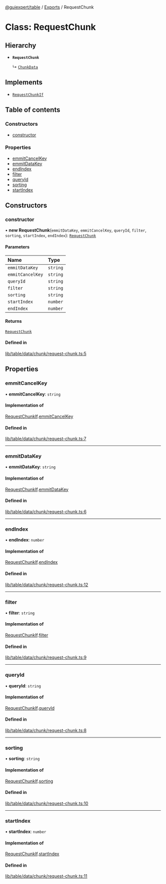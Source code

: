 [@guiexpert/table](../README.md) / [Exports](../modules.md) / RequestChunk

# Class: RequestChunk

## Hierarchy

- **`RequestChunk`**

  ↳ [`ChunkData`](ChunkData.md)

## Implements

- [`RequestChunkIf`](../interfaces/RequestChunkIf.md)

## Table of contents

### Constructors

- [constructor](RequestChunk.md#constructor)

### Properties

- [emmitCancelKey](RequestChunk.md#emmitcancelkey)
- [emmitDataKey](RequestChunk.md#emmitdatakey)
- [endIndex](RequestChunk.md#endindex)
- [filter](RequestChunk.md#filter)
- [queryId](RequestChunk.md#queryid)
- [sorting](RequestChunk.md#sorting)
- [startIndex](RequestChunk.md#startindex)

## Constructors

### constructor

• **new RequestChunk**(`emmitDataKey`, `emmitCancelKey`, `queryId`, `filter`, `sorting`, `startIndex`, `endIndex`): [`RequestChunk`](RequestChunk.md)

#### Parameters

| Name | Type |
| :------ | :------ |
| `emmitDataKey` | `string` |
| `emmitCancelKey` | `string` |
| `queryId` | `string` |
| `filter` | `string` |
| `sorting` | `string` |
| `startIndex` | `number` |
| `endIndex` | `number` |

#### Returns

[`RequestChunk`](RequestChunk.md)

#### Defined in

[lib/table/data/chunk/request-chunk.ts:5](https://github.com/guiexperttable/ge-table/blob/65d38fc/libs/table/src/lib/table/data/chunk/request-chunk.ts#L5)

## Properties

### emmitCancelKey

• **emmitCancelKey**: `string`

#### Implementation of

[RequestChunkIf](../interfaces/RequestChunkIf.md).[emmitCancelKey](../interfaces/RequestChunkIf.md#emmitcancelkey)

#### Defined in

[lib/table/data/chunk/request-chunk.ts:7](https://github.com/guiexperttable/ge-table/blob/65d38fc/libs/table/src/lib/table/data/chunk/request-chunk.ts#L7)

___

### emmitDataKey

• **emmitDataKey**: `string`

#### Implementation of

[RequestChunkIf](../interfaces/RequestChunkIf.md).[emmitDataKey](../interfaces/RequestChunkIf.md#emmitdatakey)

#### Defined in

[lib/table/data/chunk/request-chunk.ts:6](https://github.com/guiexperttable/ge-table/blob/65d38fc/libs/table/src/lib/table/data/chunk/request-chunk.ts#L6)

___

### endIndex

• **endIndex**: `number`

#### Implementation of

[RequestChunkIf](../interfaces/RequestChunkIf.md).[endIndex](../interfaces/RequestChunkIf.md#endindex)

#### Defined in

[lib/table/data/chunk/request-chunk.ts:12](https://github.com/guiexperttable/ge-table/blob/65d38fc/libs/table/src/lib/table/data/chunk/request-chunk.ts#L12)

___

### filter

• **filter**: `string`

#### Implementation of

[RequestChunkIf](../interfaces/RequestChunkIf.md).[filter](../interfaces/RequestChunkIf.md#filter)

#### Defined in

[lib/table/data/chunk/request-chunk.ts:9](https://github.com/guiexperttable/ge-table/blob/65d38fc/libs/table/src/lib/table/data/chunk/request-chunk.ts#L9)

___

### queryId

• **queryId**: `string`

#### Implementation of

[RequestChunkIf](../interfaces/RequestChunkIf.md).[queryId](../interfaces/RequestChunkIf.md#queryid)

#### Defined in

[lib/table/data/chunk/request-chunk.ts:8](https://github.com/guiexperttable/ge-table/blob/65d38fc/libs/table/src/lib/table/data/chunk/request-chunk.ts#L8)

___

### sorting

• **sorting**: `string`

#### Implementation of

[RequestChunkIf](../interfaces/RequestChunkIf.md).[sorting](../interfaces/RequestChunkIf.md#sorting)

#### Defined in

[lib/table/data/chunk/request-chunk.ts:10](https://github.com/guiexperttable/ge-table/blob/65d38fc/libs/table/src/lib/table/data/chunk/request-chunk.ts#L10)

___

### startIndex

• **startIndex**: `number`

#### Implementation of

[RequestChunkIf](../interfaces/RequestChunkIf.md).[startIndex](../interfaces/RequestChunkIf.md#startindex)

#### Defined in

[lib/table/data/chunk/request-chunk.ts:11](https://github.com/guiexperttable/ge-table/blob/65d38fc/libs/table/src/lib/table/data/chunk/request-chunk.ts#L11)
